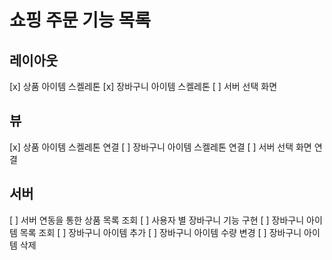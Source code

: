 # 쇼핑 주문 기능 목록

## 레이아웃
[x] 상품 아이템 스켈레톤
[x] 장바구니 아이템 스켈레톤
[ ] 서버 선택 화면

## 뷰
[x] 상품 아이템 스켈레톤 연결
[ ] 장바구니 아이템 스켈레톤 연결
[ ] 서버 선택 화면 연결

## 서버
[ ] 서버 연동을 통한 상품 목록 조회
[ ] 사용자 별 장바구니 기능 구현
[ ] 장바구니 아이템 목록 조회
[ ] 장바구니 아이템 추가
[ ] 장바구니 아이템 수량 변경
[ ] 장바구니 아이템 삭제
